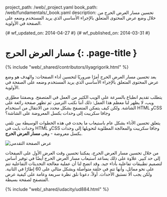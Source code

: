 project_path: /web/_project.yaml
book_path: /web/fundamentals/_book.yaml
description: تحسين مسار العرض الحرج من خلال وضع عرض المحتوى المتعلق بالإجراء الأساسي الذي يريد المستخدم وضعه على الصفحة في الأولوية.

{# wf_updated_on: 2014-04-27 #}
{# wf_published_on: 2014-03-31 #}

# مسار العرض الحرج {: .page-title }

{% include "web/_shared/contributors/ilyagrigorik.html" %}

يعد تحسين مسار العرض الحرج أمرًا ضروريًا لتحسين أداء الصفحات: والهدف هو وضع عرض المحتوى المتعلق بالإجراء الأساسي الذي يريد المستخدم وضعه على الصفحة في الأولوية.

يتطلب تقديم انطباع بالسرعة على الويب الكثير من العمل في المتصفح. وبصفتنا مطوِّري ويب، لا يظهر لنا معظم هذا العمل: ذلك أننا نكتب الترميز، ثم تظهر صفحة رائعة على الشاشة. ولكن كيف يتمكن المتصفح بشكل محدد من الانتقال من استخدام HTML وCSS وجافا سكريبت إلى وحدات بكسل المعروضة على الشاشة؟

يتعلق تحسين الأداء بشكل عام باستيعاب ما يحدث في هذه الخطوات الوسيطة بين تلقي وحدات بايت في HTML وCSS وجافا سكريبت والمعالجة المطلوبة لتحويلها إلى وحدات بكسل معروضة - وهي **مسار العرض الحرج**.

<img src="images/progressive-rendering.png" class="center" alt="عرض الصفحة التقدمي">

من خلال تحسين مسار العرض الحرج، يمكننا تحسين وقت العرض الأول على الصفحات إلى حد كبير. علاوة على ذلك يساعد استيعاب مسار العرض الحرج أيضًا في توفير أساس لتصميم تطبيقات تفاعلية بأداء جيد. وقد اتضح لنا أن عملية معالجة التحديثات التفاعلية تتم على نحو مماثل، وأنها تتم في حلقة متواصلة وبشكل مثالي على 60 إطارًا في الثانية. ولكن يجب ألا نستبق الأحداث. أولاً، دعونا نلق نظرة سريعة وعامة على كيفية عرض المتصفح لصفحة بسيطة.


{% include "web/_shared/udacity/ud884.html" %}




